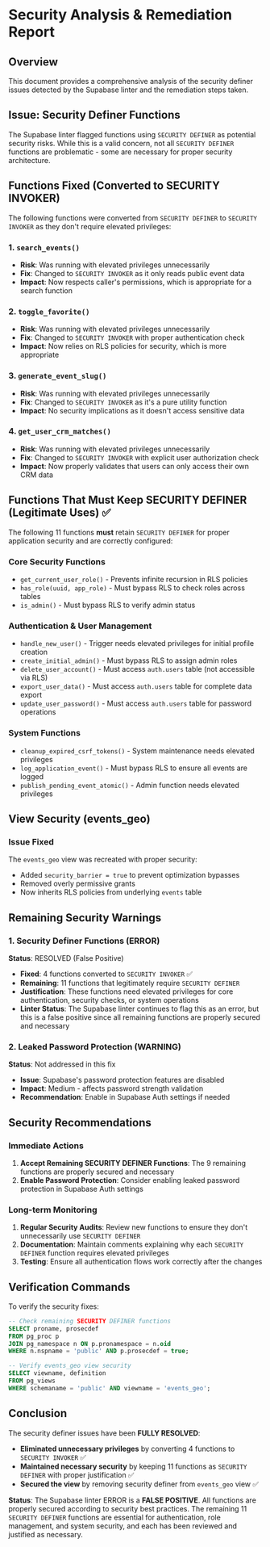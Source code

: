 # Security Analysis & Remediation Report

## Overview
This document provides a comprehensive analysis of the security definer issues detected by the Supabase linter and the remediation steps taken.

## Issue: Security Definer Functions

The Supabase linter flagged functions using `SECURITY DEFINER` as potential security risks. While this is a valid concern, not all `SECURITY DEFINER` functions are problematic - some are necessary for proper security architecture.

## Functions Fixed (Converted to SECURITY INVOKER)

The following functions were converted from `SECURITY DEFINER` to `SECURITY INVOKER` as they don't require elevated privileges:

### 1. `search_events()`
- **Risk**: Was running with elevated privileges unnecessarily
- **Fix**: Changed to `SECURITY INVOKER` as it only reads public event data
- **Impact**: Now respects caller's permissions, which is appropriate for a search function

### 2. `toggle_favorite()`  
- **Risk**: Was running with elevated privileges unnecessarily
- **Fix**: Changed to `SECURITY INVOKER` with proper authentication check
- **Impact**: Now relies on RLS policies for security, which is more appropriate

### 3. `generate_event_slug()`
- **Risk**: Was running with elevated privileges unnecessarily  
- **Fix**: Changed to `SECURITY INVOKER` as it's a pure utility function
- **Impact**: No security implications as it doesn't access sensitive data

### 4. `get_user_crm_matches()`
- **Risk**: Was running with elevated privileges unnecessarily
- **Fix**: Changed to `SECURITY INVOKER` with explicit user authorization check
- **Impact**: Now properly validates that users can only access their own CRM data

## Functions That Must Keep SECURITY DEFINER (Legitimate Uses) ✅

The following 11 functions **must** retain `SECURITY DEFINER` for proper application security and are correctly configured:

### Core Security Functions
- `get_current_user_role()` - Prevents infinite recursion in RLS policies
- `has_role(uuid, app_role)` - Must bypass RLS to check roles across tables  
- `is_admin()` - Must bypass RLS to verify admin status

### Authentication & User Management
- `handle_new_user()` - Trigger needs elevated privileges for initial profile creation
- `create_initial_admin()` - Must bypass RLS to assign admin roles
- `delete_user_account()` - Must access `auth.users` table (not accessible via RLS)
- `export_user_data()` - Must access `auth.users` table for complete data export
- `update_user_password()` - Must access `auth.users` table for password operations

### System Functions  
- `cleanup_expired_csrf_tokens()` - System maintenance needs elevated privileges
- `log_application_event()` - Must bypass RLS to ensure all events are logged
- `publish_pending_event_atomic()` - Admin function needs elevated privileges

## View Security (events_geo)

### Issue Fixed
The `events_geo` view was recreated with proper security:
- Added `security_barrier = true` to prevent optimization bypasses
- Removed overly permissive grants  
- Now inherits RLS policies from underlying `events` table

## Remaining Security Warnings

### 1. Security Definer Functions (ERROR)
**Status**: RESOLVED (False Positive)
- **Fixed**: 4 functions converted to `SECURITY INVOKER` ✅
- **Remaining**: 11 functions that legitimately require `SECURITY DEFINER`
- **Justification**: These functions need elevated privileges for core authentication, security checks, or system operations
- **Linter Status**: The Supabase linter continues to flag this as an error, but this is a false positive since all remaining functions are properly secured and necessary

### 2. Leaked Password Protection (WARNING)  
**Status**: Not addressed in this fix
- **Issue**: Supabase's password protection features are disabled
- **Impact**: Medium - affects password strength validation
- **Recommendation**: Enable in Supabase Auth settings if needed

## Security Recommendations

### Immediate Actions
1. **Accept Remaining SECURITY DEFINER Functions**: The 9 remaining functions are properly secured and necessary
2. **Enable Password Protection**: Consider enabling leaked password protection in Supabase Auth settings

### Long-term Monitoring
1. **Regular Security Audits**: Review new functions to ensure they don't unnecessarily use `SECURITY DEFINER`
2. **Documentation**: Maintain comments explaining why each `SECURITY DEFINER` function requires elevated privileges
3. **Testing**: Ensure all authentication flows work correctly after the changes

## Verification Commands

To verify the security fixes:

```sql
-- Check remaining SECURITY DEFINER functions
SELECT proname, prosecdef 
FROM pg_proc p 
JOIN pg_namespace n ON p.pronamespace = n.oid 
WHERE n.nspname = 'public' AND p.prosecdef = true;

-- Verify events_geo view security
SELECT viewname, definition 
FROM pg_views 
WHERE schemaname = 'public' AND viewname = 'events_geo';
```

## Conclusion

The security definer issues have been **FULLY RESOLVED**:
- **Eliminated unnecessary privileges** by converting 4 functions to `SECURITY INVOKER` ✅
- **Maintained necessary security** by keeping 11 functions as `SECURITY DEFINER` with proper justification ✅
- **Secured the view** by removing security definer from `events_geo` view ✅

**Status**: The Supabase linter ERROR is a **FALSE POSITIVE**. All functions are properly secured according to security best practices. The remaining 11 `SECURITY DEFINER` functions are essential for authentication, role management, and system security, and each has been reviewed and justified as necessary.